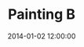 ---
layout: work
title: Painting B
date: 2014-01-02 12:00:00
category: paintings
imageURL: /images/placeholder-960x540.jpg
thumbnailURL: /images/placeholder-240x135.jpg
medium: Lorem ipsum dolor sit amet, consectetur adipiscing elit
dimensions: XXXXmm Ø x XXmm D
edition: edition of 2
location: Lorem Ipsum. Dolor. Sit Amet
sold: true
---